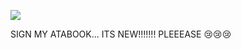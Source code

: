 ![](https://komarev.com/ghpvc/?username=your-github-piercedskin&color=lightgrey&label=witnesses&base=1000) 

SIGN MY ATABOOK... ITS NEW!!!!!!! PLEEEASE 😢😢😢
